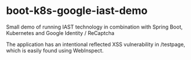 # boot-k8s-google-iast-demo

Small demo of running IAST technology in combination with Spring Boot, Kubernetes and Google Identity / ReCaptcha

The application has an intentional reflected XSS vulnerability in /testpage, which is easily found using WebInspect.


